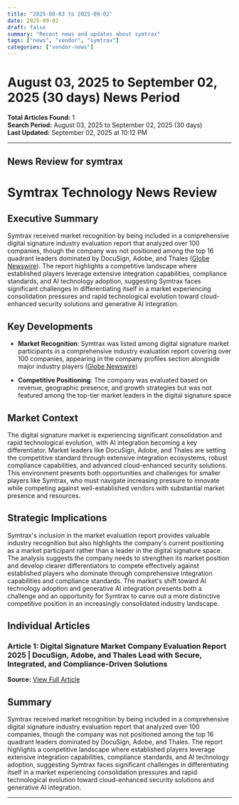 ```yaml
---
title: "2025-08-03 to 2025-09-02"
date: 2025-09-02
draft: false
summary: "Recent news and updates about symtrax"
tags: ["news", "vendor", "symtrax"]
categories: ["vendor-news"]
---
```


# August 03, 2025 to September 02, 2025 (30 days) News Period 

**Total Articles Found:** 1  
**Search Period:** August 03, 2025 to September 02, 2025 (30 days)  
**Last Updated:** September 02, 2025 at 10:12 PM

---

## News Review for symtrax

# Symtrax Technology News Review

## Executive Summary

Symtrax received market recognition by being included in a comprehensive digital signature industry evaluation report that analyzed over 100 companies, though the company was not positioned among the top 16 quadrant leaders dominated by DocuSign, Adobe, and Thales ([Globe Newswire](https://www.globenewswire.com/news-release/2025/08/19/3135527/28124/en/Digital-Signature-Market-Company-Evaluation-Report-2025-DocuSign-Adobe-and-Thales-Lead-with-Secure-Integrated-and-Compliance-Driven-Solutions.html)). The report highlights a competitive landscape where established players leverage extensive integration capabilities, compliance standards, and AI technology adoption, suggesting Symtrax faces significant challenges in differentiating itself in a market experiencing consolidation pressures and rapid technological evolution toward cloud-enhanced security solutions and generative AI integration.

## Key Developments

- **Market Recognition**: Symtrax was listed among digital signature market participants in a comprehensive industry evaluation report covering over 100 companies, appearing in the company profiles section alongside major industry players ([Globe Newswire](https://www.globenewswire.com/news-release/2025/08/19/3135527/28124/en/Digital-Signature-Market-Company-Evaluation-Report-2025-DocuSign-Adobe-and-Thales-Lead-with-Secure-Integrated-and-Compliance-Driven-Solutions.html))

- **Competitive Positioning**: The company was evaluated based on revenue, geographic presence, and growth strategies but was not featured among the top-tier market leaders in the digital signature space

## Market Context

The digital signature market is experiencing significant consolidation and rapid technological evolution, with AI integration becoming a key differentiator. Market leaders like DocuSign, Adobe, and Thales are setting the competitive standard through extensive integration ecosystems, robust compliance capabilities, and advanced cloud-enhanced security solutions. This environment presents both opportunities and challenges for smaller players like Symtrax, who must navigate increasing pressure to innovate while competing against well-established vendors with substantial market presence and resources.

## Strategic Implications

Symtrax's inclusion in the market evaluation report provides valuable industry recognition but also highlights the company's current positioning as a market participant rather than a leader in the digital signature space. The analysis suggests the company needs to strengthen its market position and develop clearer differentiators to compete effectively against established players who dominate through comprehensive integration capabilities and compliance standards. The market's shift toward AI technology adoption and generative AI integration presents both a challenge and an opportunity for Symtrax to carve out a more distinctive competitive position in an increasingly consolidated industry landscape.

## Individual Articles

### Article 1: Digital Signature Market Company Evaluation Report 2025 | DocuSign, Adobe, and Thales Lead with Secure, Integrated, and Compliance-Driven Solutions

**Source:** [View Full Article](https://www.globenewswire.com/news-release/2025/08/19/3135527/28124/en/Digital-Signature-Market-Company-Evaluation-Report-2025-DocuSign-Adobe-and-Thales-Lead-with-Secure-Integrated-and-Compliance-Driven-Solutions.html)

## Summary

Symtrax received market recognition by being included in a comprehensive digital signature industry evaluation report that analyzed over 100 companies, though the company was not positioned among the top 16 quadrant leaders dominated by DocuSign, Adobe, and Thales. The report highlights a competitive landscape where established players leverage extensive integration capabilities, compliance standards, and AI technology adoption, suggesting Symtrax faces significant challenges in differentiating itself in a market experiencing consolidation pressures and rapid technological evolution toward cloud-enhanced security solutions and generative AI integration.





---

